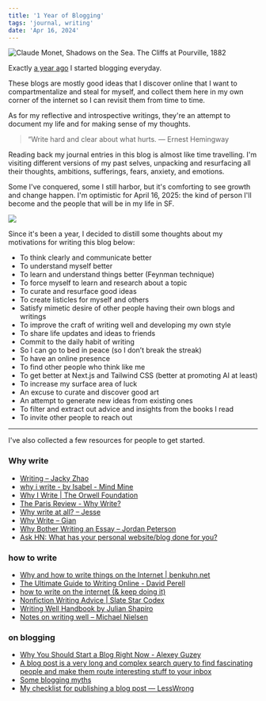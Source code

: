 ```yaml
---
title: '1 Year of Blogging'
tags: 'journal, writing'
date: 'Apr 16, 2024'
---
```


![Claude Monet, Shadows on the Sea. The Cliffs at Pourville, 1882](/images/seacliff.jpg)

Exactly [a year ago](/posts/day-one) I started blogging everyday.

These blogs are mostly good ideas that I discover online that I want to compartmentalize and steal for myself, and collect them here in my own corner of the internet so I can revisit them from time to time.

As for my reflective and introspective writings, they're an attempt to document my life and for making sense of my thoughts.

> “Write hard and clear about what hurts. ― Ernest Hemingway

Reading back my journal entries in this blog is almost like time travelling. I'm visiting different versions of my past selves, unpacking and resurfacing all their thoughts, ambitions, sufferings, fears, anxiety, and emotions.

Some I've conquered, some I still harbor, but it's comforting to see growth and change happen. I'm optimistic for April 16, 2025: the kind of person I'll become and the people that will be in my life in SF.

![](/images/memories.jpeg)

Since it's been a year, I decided to distill some thoughts about my motivations for writing this blog below:

- To think clearly and communicate better
- To understand myself better
- To learn and understand things better (Feynman technique)
- To force myself to learn and research about a topic
- To curate and resurface good ideas
- To create listicles for myself and others
- Satisfy mimetic desire of other people having their own blogs and writings
- To improve the craft of writing well and developing my own style
- To share life updates and ideas to friends
- Commit to the daily habit of writing
- So I can go to bed in peace (so I don’t break the streak)
- To have an online presence
- To find other people who think like me
- To get better at Next.js and Tailwind CSS (better at promoting AI at least)
- To increase my surface area of luck
- An excuse to curate and discover good art
- An attempt to generate new ideas from existing ones
- To filter and extract out advice and insights from the books I read
- To invite other people to reach out

---

I've also collected a few resources for people to get started.

### Why write

- [Writing – Jacky Zhao](https://jzhao.xyz/thoughts/writing)
- [why i write - by Isabel - Mind Mine](https://read.mindmine.xyz/p/why-i-write?s=r&curius=1911,1578,1528,2208,1633,2283,1573,2437,2096,1623)
- [Why I Write | The Orwell Foundation](https://www.orwellfoundation.com/the-orwell-foundation/orwell/essays-and-other-works/why-i-write/?curius=2019,2424,1673,2445,2742)
- [The Paris Review - Why Write?](https://www.theparisreview.org/blog/2022/07/06/why-write/?curius=1417,856,2919)
- [Why write at all? – Jesse](https://jessems.com/posts/2019-05-10-why-write-at-all)
- [Why Write – Gian](https://giansegato.com/essays/why-writing)
- [Why Bother Writing an Essay – Jordan Peterson](https://jackyeh.me/why-you-should-write-today/)
- [Ask HN: What has your personal website/blog done for you?](https://news.ycombinator.com/item?id=35164819)

### how to write

- [Why and how to write things on the Internet | benkuhn.net](https://www.benkuhn.net/writing/)
- [The Ultimate Guide to Writing Online - David Perell](https://perell.com/essay/the-ultimate-guide-to-writing-online/)
- [how to write on the internet (& keep doing it)](https://www.asimov.press/p/three-years)
- [Nonfiction Writing Advice | Slate Star Codex](https://slatestarcodex.com/2016/02/20/writing-advice/)
- [Writing Well Handbook by Julian Shapiro](https://www.julian.com/guide/write/intro)
- [Notes on writing well – Michael Nielsen](https://github.com/mnielsen/notes-on-writing/blob/master/notes_on_writing.md)

### on blogging

- [Why You Should Start a Blog Right Now - Alexey Guzey](https://guzey.com/personal/why-have-a-blog/)
- [A blog post is a very long and complex search query to find fascinating people and make them route interesting stuff to your inbox](https://www.henrikkarlsson.xyz/p/search-query)
- [Some blogging myths](https://jvns.ca/blog/2023/06/05/some-blogging-myths/)
- [My checklist for publishing a blog post — LessWrong](https://www.lesswrong.com/posts/ETneBngxBamDPDLXJ/my-checklist-for-publishing-a-blog-post)
